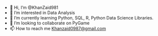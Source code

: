 - 👋 Hi, I’m @KhanZaid981
- 👀 I’m interested in Data Analysis 
- 🌱 I’m currently learning Python, SQL, R, Python Data Science Libraries.
- 💞️ I’m looking to collaborate on PyGame
- 📫 How to reach me Khanzaid0987@gmail.com

<!---
KhanZaid981/KhanZaid981 is a ✨ special ✨ repository because its `README.md` (this file) appears on your GitHub profile.
You can click the Preview link to take a look at your changes.
--->
